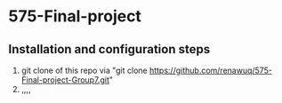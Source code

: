 # 575-Final-project

## Installation and configuration steps
1. git clone of this repo via "git clone https://github.com/renawuq/575-Final-project-Group7.git"
2. ,,,,